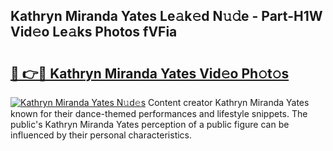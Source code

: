 ## Kathryn Miranda Yates Le𝚊k𝚎d N𝚞𝚍e - Part-H1W Vid𝚎o Le𝚊ks Photos fVFia

# <h2><a href="http://fbegwg9.evod.top/?m=Kathryn+Miranda+Yates">🔗 👉🔴 Kathryn Miranda Yates Vid𝚎o Ph𝚘t𝚘s</a></h2>

[![Kathryn Miranda Yates N𝚞d𝚎s](https://i.imgur.com/8V9OHl7.gif)](http://fbegwg9.evod.top/?m=Kathryn+Miranda+Yates)
Content creator Kathryn Miranda Yates known for their dance-themed performances and lifestyle snippets. The public's Kathryn Miranda Yates perception of a public figure can be influenced by their personal characteristics. 

